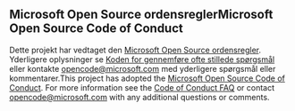 ## <a name="microsoft-open-source-code-of-conduct"></a><span data-ttu-id="f5ec5-101">Microsoft Open Source ordensregler</span><span class="sxs-lookup"><span data-stu-id="f5ec5-101">Microsoft Open Source Code of Conduct</span></span>
<span data-ttu-id="f5ec5-p101">Dette projekt har vedtaget den [Microsoft Open Source ordensregler](https://opensource.microsoft.com/codeofconduct/). Yderligere oplysninger se [Koden for gennemføre ofte stillede spørgsmål](https://opensource.microsoft.com/codeofconduct/faq/) eller kontakte [opencode@microsoft.com](mailto:opencode@microsoft.com) med yderligere spørgsmål eller kommentarer.</span><span class="sxs-lookup"><span data-stu-id="f5ec5-p101">This project has adopted the [Microsoft Open Source Code of Conduct](https://opensource.microsoft.com/codeofconduct/). For more information see the [Code of Conduct FAQ](https://opensource.microsoft.com/codeofconduct/faq/) or contact [opencode@microsoft.com](mailto:opencode@microsoft.com) with any additional questions or comments.</span></span>